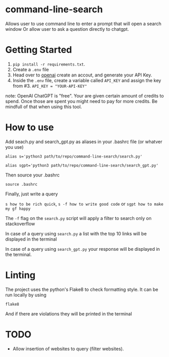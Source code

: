 # command-line-search
Allows user to use command line to enter a prompt that will open a search window
Or allow user to ask a question directly to chatgpt.

# Getting Started
1. `pip install -r requirements.txt`.
2. Create a `.env` file 
3. Head over to [openai](https://openai.com/) create an accout, and generate your API Key.
4. Inside the `.env` file, create a variable called `API_KEY` and assign the key from #3.
  `API_KEY = "YOUR-API-KEY"`

note: OpenAI ChatGPT is "free". Your are given certain amount of credits to spend.
Once those are spent you might need to pay for more credits. 
Be mindfull of that when using this tool.

# How to use
Add seach.py and search_gpt.py as aliases in your .bashrc file (or whatver you use)

`alias s='python3 path/to/repo/command-line-search/search.py'`

`alias sgpt='python3 path/to/repo/command-line-search/search_gpt.py'`

Then source your .bashrc

`source .bashrc`

Finally, just write a query

`s how to be rich quick`, `s -f how to write good code` or `sgpt how to make my gf happy`

The `-f` flag on the `search.py` script will apply a filter to search only on stackoverflow

In case of a query using `search.py` a list with the top 10 links will be displayed in the terminal

In case of a query using `search_gpt.py` your response will be displayed in the terminal.

# Linting
The project uses the python's Flake8 to check formatting style. It can be run locally by using
```
flake8
```
And if there are violations they will be printed in the terminal

# TODO
- Allow insertion of websites to query (filter websites).
